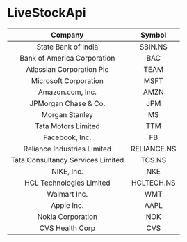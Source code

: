 # LiveStockApi




| Company |  Symbol | 
| :---: | :---: |
State Bank of India |  SBIN.NS | 
|Bank of America Corporation |  BAC | 
|Atlassian Corporation Plc | TEAM | 
|Microsoft Corporation | MSFT | 
|Amazon.com, Inc. | AMZN | 
|JPMorgan Chase & Co. | JPM | 
|Morgan Stanley | MS | 
|Tata Motors Limited | TTM | 
|Facebook, Inc. | FB | 
|Reliance Industries Limited | RELIANCE.NS | 
|Tata Consultancy Services Limited | TCS.NS | 
|NIKE, Inc. | NKE | 
|HCL Technologies Limited | HCLTECH.NS | 
|Walmart Inc. | WMT | 
|Apple Inc. | AAPL | 
|Nokia Corporation | NOK | 
|CVS Health Corp | CVS | 

